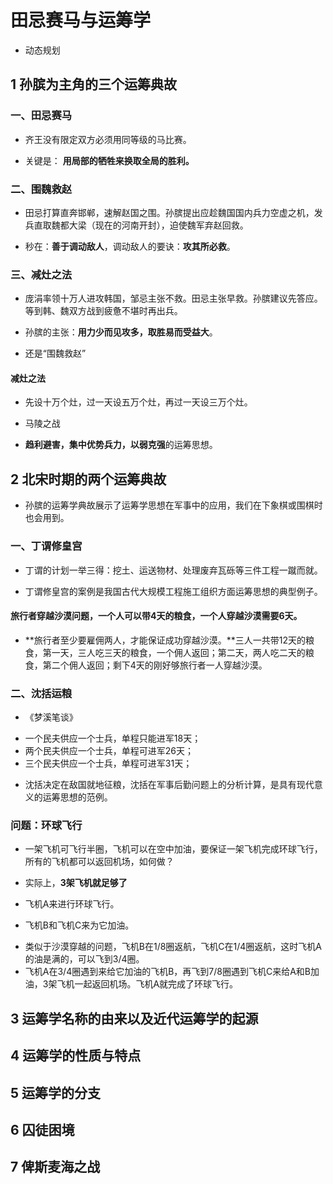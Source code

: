 # 田忌赛马与运筹学 
>
- 动态规划
>
## 1 孙膑为主角的三个运筹典故
>
### 一、田忌赛马
>
- 齐王没有限定双方必须用同等级的马比赛。
>
- 关键是： **用局部的牺牲来换取全局的胜利。**
>
### 二、围魏救赵
>
- 田忌打算直奔邯郸，速解赵国之围。孙膑提出应趁魏国国内兵力空虚之机，发兵直取魏都大梁（现在的河南开封），迫使魏军弃赵回救。
>
- 秒在：**善于调动敌人**，调动敌人的要诀：**攻其所必救**。
>
### 三、减灶之法
>
- 庞涓率领十万人进攻韩国，邹忌主张不救。田忌主张早救。孙膑建议先答应。等到韩、魏双方战到疲惫不堪时再出兵。
>
- 孙膑的主张：**用力少而见攻多，取胜易而受益大**。
>
- 还是“围魏救赵” 
>
#### 减灶之法
>
- 先设十万个灶，过一天设五万个灶，再过一天设三万个灶。
>
- 马陵之战
>
- **趋利避害，集中优势兵力，以弱克强**的运筹思想。
>
## 2 北宋时期的两个运筹典故
>
- 孙膑的运筹学典故展示了运筹学思想在军事中的应用，我们在下象棋或围棋时也会用到。
>
### 一、丁谓修皇宫
>
- 丁谓的计划一举三得：挖土、运送物材、处理废弃瓦砾等三件工程一蹴而就。
>
- 丁谓修皇宫的案例是我国古代大规模工程施工组织方面运筹思想的典型例子。
>
#### 旅行者穿越沙漠问题，一个人可以带4天的粮食，一个人穿越沙漠需要6天。
>
- **旅行者至少要雇佣两人，才能保证成功穿越沙漠。**三人一共带12天的粮食，第一天，三人吃三天的粮食，一个佣人返回；第二天，两人吃二天的粮食，第二个佣人返回；剩下4天的刚好够旅行者一人穿越沙漠。
>
### 二、沈括运粮
>
- 《梦溪笔谈》
>
- 一个民夫供应一个士兵，单程只能进军18天；
- 两个民夫供应一个士兵，单程可进军26天；
- 三个民夫供应一个士兵，单程可进军31天；
>
- 沈括决定在敌国就地征粮，沈括在军事后勤问题上的分析计算，是具有现代意义的运筹思想的范例。
>
### 问题：环球飞行
>
- 一架飞机可飞行半圈，飞机可以在空中加油，要保证一架飞机完成环球飞行，所有的飞机都可以返回机场，如何做？
>
- 实际上，**3架飞机就足够了**
>
- 飞机A来进行环球飞行。
>
- 飞机B和飞机C来为它加油。
>
- 类似于沙漠穿越的问题，飞机B在1/8圈返航，飞机C在1/4圈返航，这时飞机A的油是满的，可以飞到3/4圈。
- 飞机A在3/4圈遇到来给它加油的飞机B，再飞到7/8圈遇到飞机C来给A和B加油，3架飞机一起返回机场。飞机A就完成了环球飞行。
>
## 3 运筹学名称的由来以及近代运筹学的起源
>
## 4 运筹学的性质与特点
>
## 5 运筹学的分支
>
## 6 囚徒困境
>
## 7 俾斯麦海之战
>
